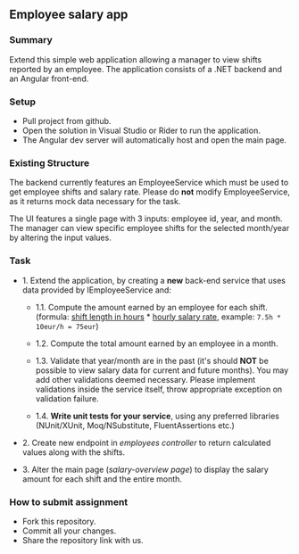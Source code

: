 ## Employee salary app

### Summary
Extend this simple web application allowing a manager to view shifts reported by an employee. The application consists of a .NET backend and an Angular front-end.

### Setup
* Pull project from github.
* Open the solution in Visual Studio or Rider to run the application.
* The Angular dev server will automatically host and open the main page.

### Existing Structure
The backend currently features an EmployeeService which must be used to get employee shifts and salary rate. Please do **not** modify EmployeeService, as it returns mock data necessary for the task.

The UI features a single page with 3 inputs: employee id, year, and month. The manager can view specific employee shifts for the selected month/year by altering the input values.

### Task
* 1\. Extend the application, by creating a **new** back-end service that uses data provided by IEmployeeService and:

  * 1.1\. Compute the amount earned by an employee for each shift.<br>
    (formula: <ins>shift length in hours</ins> * <ins>hourly salary rate</ins>, example: `7.5h * 10eur/h = 75eur`)

  * 1.2\. Compute the total amount earned by an employee in a month.

  * 1.3\. Validate that year/month are in the past (it's should **NOT** be possible to view salary data for current and future months). You may add other validations deemed necessary. Please implement validations inside the service itself, throw appropriate exception on validation failure.

  * 1.4\. **Write unit tests for your service**, using any preferred libraries (NUnit/XUnit, Moq/NSubstitute, FluentAssertions etc.)


* 2\. Create new endpoint in *employees controller* to return calculated values along with the shifts.

* 3\. Alter the main page (*salary-overview page*) to display the salary amount for each shift and the entire month.

### How to submit assignment
* Fork this repository.
* Commit all your changes.
* Share the repository link with us.
